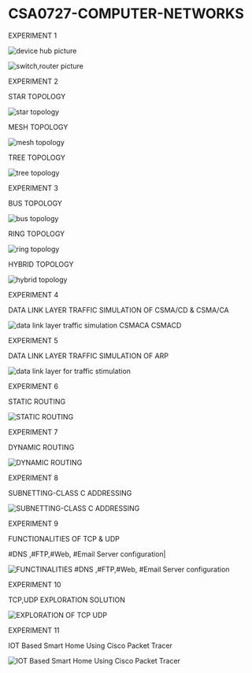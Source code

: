 # CSA0727-COMPUTER-NETWORKS

EXPERIMENT 1

![device hub picture](https://user-images.githubusercontent.com/112744426/194301523-1e5b2708-3773-4de6-b8d6-4533cf97116c.png)

![switch,router picture](https://user-images.githubusercontent.com/112744426/194301615-f4546acc-17ab-4370-9ced-7e54204428a9.png)

EXPERIMENT 2

STAR TOPOLOGY

![star topology](https://user-images.githubusercontent.com/112744426/194304298-e16fd34d-abbf-4e8a-846c-f850ac956cf7.png)

MESH TOPOLOGY

![mesh topology](https://user-images.githubusercontent.com/112744426/194304396-117456e9-99ad-45cc-8e50-83974ccc9dcd.png)

TREE TOPOLOGY

![tree topology](https://user-images.githubusercontent.com/112744426/194304453-c2807591-a51b-4d72-9ae3-98a9f139f1ec.png)

EXPERIMENT 3

BUS TOPOLOGY

![bus topology](https://user-images.githubusercontent.com/112744426/194305830-5a2fa543-66be-4eb2-bf7d-9652cdec5762.png)

RING TOPOLOGY

![ring topology](https://user-images.githubusercontent.com/112744426/194305917-615cf842-229a-4f64-9f34-451d9ea7420b.png)

HYBRID TOPOLOGY

![hybrid topology](https://user-images.githubusercontent.com/112744426/194306043-cad2e915-4cdf-409a-ab06-c2ab734dac5d.png)

EXPERIMENT 4

DATA LINK LAYER TRAFFIC SIMULATION OF CSMA/CD & CSMA/CA

![data link layer traffic simulation CSMACA  CSMACD](https://user-images.githubusercontent.com/112744426/194308194-eb69e019-ec13-476e-aea7-661cffbf8f11.png)

EXPERIMENT 5

DATA LINK LAYER TRAFFIC SIMULATION OF ARP

![data  link layer for traffic stimulation](https://user-images.githubusercontent.com/112744426/194306349-a7df69d1-e138-4840-98f4-4e471b35ae0f.png)

EXPERIMENT 6

STATIC ROUTING

![STATIC ROUTING](https://user-images.githubusercontent.com/112744426/194309044-fda07fee-050d-474b-9730-2e58548677a5.png)

EXPERIMENT 7

DYNAMIC ROUTING

![DYNAMIC ROUTING](https://user-images.githubusercontent.com/112744426/194309595-b1b946c8-c2fb-4fda-9831-9db970211283.png)

EXPERIMENT 8

SUBNETTING-CLASS C ADDRESSING

![SUBNETTING-CLASS C ADDRESSING](https://user-images.githubusercontent.com/112744426/194310603-263e2b55-f85a-4102-a54c-4522e9dc62e3.png)

EXPERIMENT 9

FUNCTIONALITIES OF TCP & UDP

#DNS ,#FTP,#Web, #Email Server configuration|

![FUNCTINALITIES #DNS ,#FTP,#Web, #Email Server configuration](https://user-images.githubusercontent.com/112744426/194316656-b20732d9-f608-4625-8a86-0dca46d530b8.png)

EXPERIMENT 10

TCP,UDP EXPLORATION SOLUTION

![EXPLORATION OF TCP   UDP](https://user-images.githubusercontent.com/112744426/194317021-fd82fd16-9d94-4b6c-9934-7dc94bf59744.PNG)

EXPERIMENT 11

IOT Based Smart Home Using Cisco Packet Tracer

![IOT Based Smart Home Using Cisco Packet Tracer](https://user-images.githubusercontent.com/112744426/194317835-ef81227d-187c-469c-aff3-53527438aefb.png)
